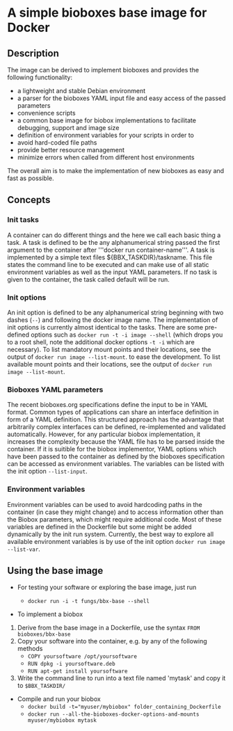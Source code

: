 # A simple bioboxes base image for Docker

## Description

The image can be derived to implement bioboxes and provides the following functionality:

* a lightweight and stable Debian environment
* a parser for the bioboxes YAML input file and easy access of the passed parameters
* convenience scripts
* a common base image for biobox implementations to facilitate debugging, support and image size
* definition of environment variables for your scripts in order to
 * avoid hard-coded file paths
 * provide better resource management
 * minimize errors when called from different host environments

The overall aim is to make the implementation of new bioboxes as easy and fast as possible.

## Concepts

### Init tasks

A container can do different things and the here we call each basic thing a task. A task is defined to be the any alphanumerical string passed the first argument to the container after '''docker run container-name'''. A task is implemented by a simple text files ${BBX_TASKDIR}/taskname. This file states the command line to be executed and can make use of all static environment variables as well as the input YAML parameters. If no task is given to the container, the task called default will be run.

### Init options

An init option is defined to be any alphanumerical string beginning with two dashes (`--`) and following the docker image name. The implementation of init options is currently almost identical to the tasks. There are some pre-defined options such as `docker run -t -i image --shell` (which drops you to a root shell, note the additional docker options `-t -i` which are necessary). To list mandatory mount points and their locations, see the output of `docker run image --list-mount`. to ease the development. To list available mount points and their locations, see the output of `docker run image --list-mount`.

### Bioboxes YAML parameters

The recent bioboxes.org specifications define the input to be in YAML format. Common types of applications can share an interface definition in form of a YAML definition. This structured approach has the advantage that arbitrarily complex interfaces can be defined, re-implemented and validated automatically. However, for any particular biobox implementation, it increases the complexity because the YAML file has to be parsed inside the container. If it is suitible for the biobox implementor, YAML options which have been passed to the container as defined by the bioboxes specification can be accessed as environment variables. The variables can be listed with the init option `--list-input`.


### Environment variables

Environment variables can be used to avoid hardcoding paths in the container (in case they might change) and to access information other than the Biobox parameters, which might require additional code. Most of these variables are defined in the Dockerfile but  some might be added dynamically by the init run system. Currently, the best way to explore all available environment variables is by use of the init option `docker run image --list-var`.

## Using the base image

* For testing your software or exploring the base image, just run
  * `docker run -i -t fungs/bbx-base --shell`

* To implement a biobox
 1. Derive from the base image in a Dockerfile, use the syntax `FROM bioboxes/bbx-base`
 2. Copy your software into the container, e.g. by any of the following methods
    * `COPY yoursoftware /opt/yoursoftware`
    * `RUN dpkg -i yoursoftware.deb`
    * `RUN apt-get install yoursoftware`
 3. Write the command line to run into a text file named 'mytask' and copy it to `$BBX_TASKDIR/`

* Compile and run your biobox
  * `docker build -t="myuser/mybiobox" folder_containing_Dockerfile`
  * `docker run --all-the-bioboxes-docker-options-and-mounts myuser/mybiobox mytask`
